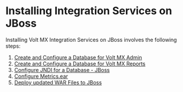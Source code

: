                             

Installing Integration Services on JBoss
========================================

Installing Volt MX Integration Services on JBoss involves the following steps:

1.  [Create and Configure a Database for Volt MX Admin](DBIntegrationAdmin.md)
2.  [Create and Configure a Database for Volt MX Reports](DBIntegrationReports.md)
3.  [Configure JNDI for a Database - JBoss](Configuring_JNDI_for_Database_Integration_-_JBoss.md)
4.  [Configure Metrics.ear](Configure_Metrics.md)
5.  [Deploy updated WAR Files to JBoss](Deploying_WAR_JBoss_Inte.md)
